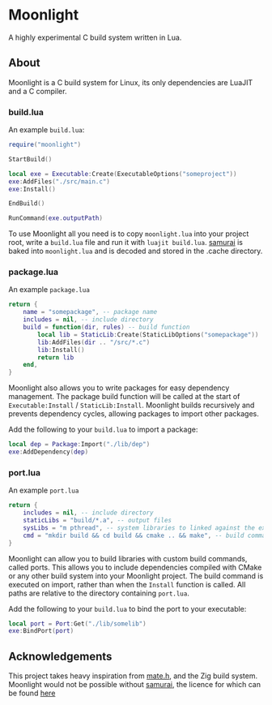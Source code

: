 # Moonlight
A highly experimental C build system written in Lua.

## About
Moonlight is a C build system for Linux, its only dependencies are LuaJIT and a
C compiler.

### build.lua
An example `build.lua`:

```lua
require("moonlight")

StartBuild()

local exe = Executable:Create(ExecutableOptions("someproject"))
exe:AddFiles("./src/main.c")
exe:Install()

EndBuild()

RunCommand(exe.outputPath)
```

To use Moonlight all you need is to copy `moonlight.lua` into your project
root, write a `build.lua` file and run it with `luajit build.lua`. [samurai](https://github.com/michaelforney/samurai)
is baked into `moonlight.lua` and is decoded and stored in the .cache directory.

### package.lua
An example `package.lua`

```lua
return {
    name = "somepackage", -- package name
    includes = nil, -- include directory
    build = function(dir, rules) -- build function
        local lib = StaticLib:Create(StaticLibOptions("somepackage"))
        lib:AddFiles(dir .. "/src/*.c")
        lib:Install()
        return lib
    end,
}
```

Moonlight also allows you to write packages for easy dependency management. 
The package build function will be called at the start of `Executable:Install`
/ `StaticLib:Install`. Moonlight builds recursively and prevents dependency
cycles, allowing packages to import other packages.

Add the following to your `build.lua` to import a package:

```lua
local dep = Package:Import("./lib/dep")
exe:AddDependency(dep)
```

### port.lua
An example `port.lua`
```lua
return {
    includes = nil, -- include directory
    staticLibs = "build/*.a", -- output files
    sysLibs = "m pthread", -- system libraries to linked against the executable
    cmd = "mkdir build && cd build && cmake .. && make", -- build command
}
```

Moonlight can allow you to build libraries with custom build commands, called
ports. This allows you to include dependencies compiled with CMake or any other
build system into your Moonlight project. The build command is executed on
import, rather than when the `Install` function is called. All paths are
relative to the directory containing `port.lua`.

Add the following to your `build.lua` to bind the port to your executable:

```lua
local port = Port:Get("./lib/somelib")
exe:BindPort(port)
```

## Acknowledgements
This project takes heavy inspiration from [mate.h](https://github.com/TomasBorquez/mate.h),
and the Zig build system. Moonlight would not be possible without [samurai](https://github.com/michaelforney/samurai),
the licence for which can be found [here](https://github.com/michaelforney/samurai/blob/master/LICENSE)
